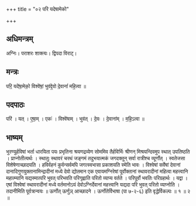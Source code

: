 +++
title = "०२ परि यदेषामेको"

+++
## अधिमन्त्रम्
अग्निः। पराशरः शाक्त्यः। द्विपदा विराट्।

## मन्त्रः
परि॒ यदे॑षा॒मेको॒ विश्वे॑षां॒ भुव॑द्दे॒वो दे॒वानां॑ महि॒त्वा ॥

## पदपाठः
परि॑ । यत् । ए॒षा॒म् । एकः॑ । विश्वे॑षाम् । भुव॑त् । दे॒वः । दे॒वाना॑म् । म॒हि॒ऽत्वा ॥

## भाष्यम्
भुरण्युर्हविषां भर्ता धारयिता पयः प्रभृतिना श्रयणद्रव्येण सोममिव तैर्हविर्भिः श्रीणन् मिश्रयन्दिवमुप स्थात् उपतिष्ठति । प्राप्नोतीत्यर्थः । स्थातुः स्थावरं चरथं जङ्गमं तदुभयात्मकं जगदक्तून् सर्वा रात्रीश्च व्यूर्णोत् । स्वतेजसा विशेषेणाच्छादयति । हविर्वहनं कुर्वन्सर्वमपि जगत्स्वभासा प्रकाशयति स्मेति भावः । विश्वेषां सर्वेषां देवानां दानादिगुणयुक्तानामिन्द्रादीनां मध्ये देवो द्योतमान एक एवायमग्निरेषां पूर्वोक्तानां स्थावरादीनां महित्वा महत्त्वानि महात्म्यानि यद्यस्मात्परि भुवत् परिभवति परिगृह्णाति परितो व्याप्य वर्तते । परिपूर्वो भवतिः परिग्रहार्थः । यद्वा । एषां विश्वेषां स्थावरादीनां मध्ये वर्तमानोऽयं देवोऽग्निर्देवानां महत्त्वानि यद्यदा परि भुवत् परितो व्याप्नोति । तदानीमिति पूर्वत्रान्वयः ॥ ऊर्णोत् ऊर्णुञ् आच्छादने । ऊर्णोतेर्विभाषा (पा ७-२-६) इति वृद्धेर्विकल्पः ॥ १ ॥ २ ॥